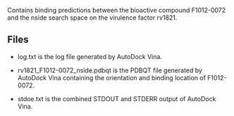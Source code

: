 Contains binding predictions between the bioactive compound F1012-0072 and the nside search space on the virulence factor rv1821.

## Files

- log.txt is the log file generated by AutoDock Vina.

- rv1821_F1012-0072_nside.pdbqt is the PDBQT file generated by AutoDock Vina containing the orientation and binding location of F1012-0072.

- stdoe.txt is the combined STDOUT and STDERR output of AutoDock Vina.


